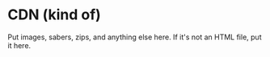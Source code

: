 # CDN (kind of)
Put images, sabers, zips, and anything else here. If it's not an HTML file, put it here.
